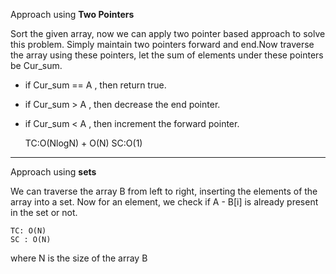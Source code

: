 Approach using **Two Pointers**

Sort the given array, now we can apply two pointer based approach to solve this problem. Simply maintain two pointers
forward and end.Now traverse the array using these pointers, let the sum of elements under these pointers be Cur_sum.

* if Cur_sum == A , then return true.
* if Cur_sum > A , then decrease the end pointer.
* if Cur_sum < A , then increment the forward pointer.

    TC:O(NlogN) + O(N)
    SC:O(1)

***
Approach using **sets**

We can traverse the array B from left to right, inserting the elements of the array into a set. Now for an element, we
check if A - B[i] is already present in the set or not.

    TC: O(N)
    SC : O(N)

where N is the size of the array B
